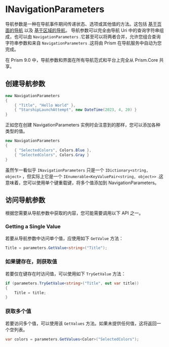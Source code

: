 # INavigationParameters

导航参数是一种在导航事件期间传递状态、选项或其他值的方法。这包括 [基于页面的导航](xref:Navigation.INavigationParameters) 以及 [基于区域的导航](xref:Navigation.Regions.GettingStarted)。 导航参数可以完全由导航 Uri 中的查询字符串组成，也可以由 `NavigationParameters` .它甚至可以将两者合并，允许您组合查询字符串参数和来自 `NavigationParameters` .这将由 Prism 在导航服务中自动为您完成。

在 Prism 9.0 中，导航参数和界面在所有导航范式和平台上完全从 Prism.Core 共享。

## 创建导航参数

```cs
new NavigationParameters
{
    { "Title", "Hello World" },
    { "StarshipLaunchAttempt", new DateTime(2023, 4, 20) }
}
```

正如您在创建 NavigationParameters 实例时会注意到的那样，您可以添加各种类型的值。

```cs
new NavigationParameters
{
    { "SelectedColors", Colors.Blue },
    { "SelectedColors", Colors.Gray }
}
```

虽然乍一看似乎 `INavigationParameters` 只是一个 `IDictionary<string, object>` ，但实际上它是一个 `IEnumerable<KeyValuePair<string, object>>` .这意味着，您可以使用单个键重载键，将多个值添加到 NavigationParameters。

## 访问导航参数

根据您需要从导航参数中获取的内容，您可能需要调用以下 API 之一。

### Getting a Single Value

若要从导航参数中访问单个值，应使用如下 `GetValue` 方法：

```cs
Title = parameters.GetValue<string>("Title");
```

### 如果键存在，则获取值

若要仅在键存在时访问值，可以使用如下 `TryGetValue` 方法：

```cs
if (parameters.TryGetValue<string>("Title", out var title))
{
    Title = title;
}
```

### 获取多个值

若要访问多个值，可以使用该 `GetValues` 方法。如果未提供任何值，这将返回一个空列表。

```cs
var colors = parameters.GetValues<Color>("SelectedColors");
```

